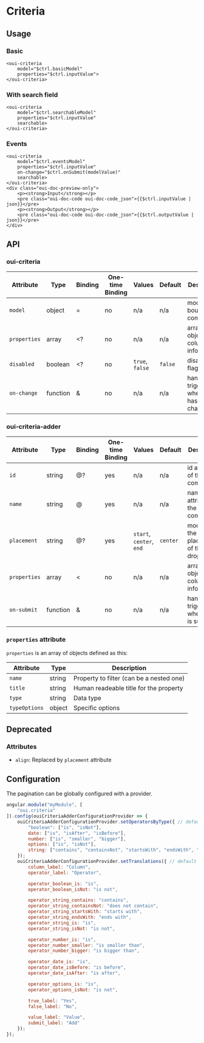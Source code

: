 # Criteria

<component-status cx-design="complete" ux="complete"></component-status>

## Usage

### Basic

```html:preview
<oui-criteria
    model="$ctrl.basicModel"
    properties="$ctrl.inputValue">
</oui-criteria>
```

### With search field

```html:preview
<oui-criteria 
    model="$ctrl.searchableModel"
    properties="$ctrl.inputValue"
    searchable>
</oui-criteria>
```

### Events

```html:preview
<oui-criteria
    model="$ctrl.eventsModel"
    properties="$ctrl.inputValue"
    on-change="$ctrl.onSubmit(modelValue)"
    searchable>
</oui-criteria>
<div class="oui-doc-preview-only">
    <p><strong>Input</strong></p>
    <pre class="oui-doc-code oui-doc-code_json">{{$ctrl.inputValue | json}}</pre>
    <p><strong>Output</strong></p>
    <pre class="oui-doc-code oui-doc-code_json">{{$ctrl.outputValue | json}}</pre>
</div>
```

## API

### oui-criteria

| Attribute     | Type      | Binding   | One-time Binding  | Values                    | Default   | Description
| ----          | ----      | ----      | ----              | ----                      | ----      | ----
| `model`       | object    | =         | no                | n/a                       | n/a       | model bound to component
| `properties`  | array     | <?        | no                | n/a                       | n/a       | array of objects with columns informations
| `disabled`    | boolean   | <?        | no                | `true`, `false`           | `false`   | disabled flag
| `on-change`   | function  | &         | no                | n/a                       | n/a       | handler triggered when model has changed

### oui-criteria-adder

| Attribute     | Type      | Binding   | One-time Binding  | Values                    | Default   | Description
| ----          | ----      | ----      | ----              | ----                      | ----      | ----
| `id`          | string    | @?        | yes               | n/a                       | n/a       | id attribute of the component
| `name`        | string    | @         | yes               | n/a                       | n/a       | name attribute of the component
| `placement`   | string    | @?        | yes               | `start`, `center`, `end`  | `center`  | modifier for the placement of the dropdown
| `properties`  | array     | <         | no                | n/a                       | n/a       | array of objects with columns informations
| `on-submit`   | function  | &         | no                | n/a                       | n/a       | handler triggered when form is submitted

### `properties` attribute

`properties` is an array of objects defined as this:

| Attribute     | Type      | Description
| ----          | ----      | -----
| `name`        | string    | Property to filter (can be a nested one)
| `title`       | string    | Human readeable title for the property
| `type`        | string    | Data type
| `typeOptions` | object    | Specific options

## Deprecated

### Attributes

* `align`: Replaced by `placement` attribute

## Configuration

The pagination can be globally configured with a provider.

```js
angular.module("myModule", [
    "oui.criteria"
]).config(ouiCriteriaAdderConfigurationProvider => {
    ouiCriteriaAdderConfigurationProvider.setOperatorsByType({ // default operatorsByType
        "boolean": ["is", "isNot"],
        date: ["is", "isAfter", "isBefore"],
        number: ["is", "smaller", "bigger"],
        options: ["is", "isNot"],
        string: ["contains", "containsNot", "startsWith", "endsWith", "is", "isNot"]
    });
    ouiCriteriaAdderConfigurationProvider.setTranslations({ // default translations
        column_label: "Column",
        operator_label: "Operator",

        operator_boolean_is: "is",
        operator_boolean_isNot: "is not",

        operator_string_contains: "contains",
        operator_string_containsNot: "does not contain",
        operator_string_startsWith: "starts with",
        operator_string_endsWith: "ends with",
        operator_string_is: "is",
        operator_string_isNot: "is not",

        operator_number_is: "is",
        operator_number_smaller: "is smaller than",
        operator_number_bigger: "is bigger than",

        operator_date_is: "is",
        operator_date_isBefore: "is before",
        operator_date_isAfter: "is after",

        operator_options_is: "is",
        operator_options_isNot: "is not",

        true_label: "Yes",
        false_label: "No",

        value_label: "Value",
        submit_label: "Add"
    });
});
```
